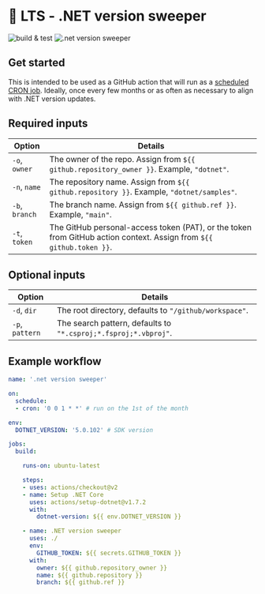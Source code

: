 ﻿# 🎯 LTS - .NET version sweeper

![build & test](https://github.com/IEvangelist/dotnet-versionsweeper/workflows/build%20&%20test/badge.svg)
![.net version sweeper](https://github.com/IEvangelist/dotnet-versionsweeper/workflows/.net%20version%20sweeper/badge.svg)

## Get started

This is intended to be used as a GitHub action that will run as a [scheduled CRON job](https://docs.github.com/en/actions/reference/workflow-syntax-for-github-actions#onschedule). Ideally, once every few months or as often as necessary to align with .NET version updates.

## Required inputs

| Option          | Details                                                                                                      |
|-----------------|--------------------------------------------------------------------------------------------------------------|
| `-o`, `owner`   | The owner of the repo. Assign from `${{ github.repository_owner }}`. Example, `"dotnet"`.                           |
| `-n`, `name`    | The repository name. Assign from `${{ github.repository }}`. Example, `"dotnet/samples"`.                           |
| `-b`, `branch`  | The branch name. Assign from `${{ github.ref }}`. Example, `"main"`.                                                |
| `-t`, `token`   | The GitHub personal-access token (PAT), or the token from GitHub action context. Assign from `${{ github.token }}`. |

## Optional inputs
| Option          | Details                                                         |
|-----------------|-----------------------------------------------------------------|
| `-d`, `dir`     | The root directory, defaults to `"/github/workspace"`.          |
| `-p`, `pattern` | The search pattern, defaults to `"*.csproj;*.fsproj;*.vbproj"`. |

## Example workflow

```yml
name: '.net version sweeper'

on:
  schedule:
  - cron: '0 0 1 * *' # run on the 1st of the month

env:
  DOTNET_VERSION: '5.0.102' # SDK version

jobs:
  build:

    runs-on: ubuntu-latest

    steps:
    - uses: actions/checkout@v2
    - name: Setup .NET Core
      uses: actions/setup-dotnet@v1.7.2
      with:
        dotnet-version: ${{ env.DOTNET_VERSION }}

    - name: .NET version sweeper
      uses: ./
      env:
        GITHUB_TOKEN: ${{ secrets.GITHUB_TOKEN }}
      with:
        owner: ${{ github.repository_owner }}
        name: ${{ github.repository }}
        branch: ${{ github.ref }}
```